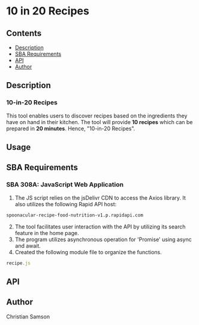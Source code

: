 # 10 in 20 Recipes

## Contents

- [Description](#description)
- [SBA Requirements](#sba-requirements)
- [API](#api)
- [Author](#author)

## Description

### 10-in-20 Recipes

This tool enables users to discover recipes based on the ingredients they have on hand in their kitchen. The tool will provide <strong>10 recipes</strong> which can be prepared in <strong>20 minutes</strong>. Hence, "10-in-20 Recipes".

## Usage

## SBA Requirements

### SBA 308A: JavaScript Web Application

1. The JS script relies on the jsDelivr CDN to access the Axios library. It also utilizes the following Rapid API host:

```sh
spoonacular-recipe-food-nutrition-v1.p.rapidapi.com
```

2. The tool facilitates user interaction with the API by utilizing its search feature in the home page.
3. The program utilizes asynchronous operation for 'Promise' using async and await.
4. Created the following module file to organize the functions.

```js
recipe.js
```

## API

## Author

Christian Samson
